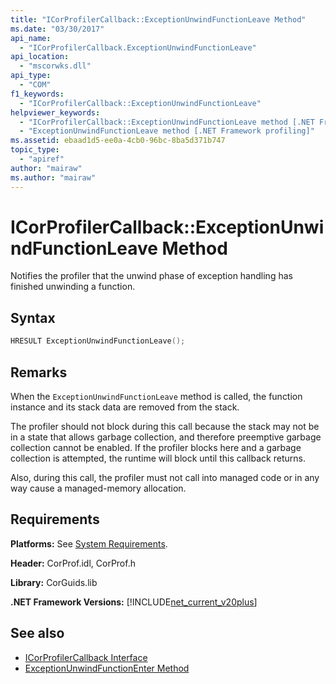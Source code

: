 ```yaml
---
title: "ICorProfilerCallback::ExceptionUnwindFunctionLeave Method"
ms.date: "03/30/2017"
api_name: 
  - "ICorProfilerCallback.ExceptionUnwindFunctionLeave"
api_location: 
  - "mscorwks.dll"
api_type: 
  - "COM"
f1_keywords: 
  - "ICorProfilerCallback::ExceptionUnwindFunctionLeave"
helpviewer_keywords: 
  - "ICorProfilerCallback::ExceptionUnwindFunctionLeave method [.NET Framework profiling]"
  - "ExceptionUnwindFunctionLeave method [.NET Framework profiling]"
ms.assetid: ebaad1d5-ee0a-4cb0-96bc-8ba5d371b747
topic_type: 
  - "apiref"
author: "mairaw"
ms.author: "mairaw"
---
```

# ICorProfilerCallback::ExceptionUnwindFunctionLeave Method
Notifies the profiler that the unwind phase of exception handling has finished unwinding a function.  
  
## Syntax  
  
```cpp  
HRESULT ExceptionUnwindFunctionLeave();  
```  
  
## Remarks  
 When the `ExceptionUnwindFunctionLeave` method is called, the function instance and its stack data are removed from the stack.  
  
 The profiler should not block during this call because the stack may not be in a state that allows garbage collection, and therefore preemptive garbage collection cannot be enabled. If the profiler blocks here and a garbage collection is attempted, the runtime will block until this callback returns.  
  
 Also, during this call, the profiler must not call into managed code or in any way cause a managed-memory allocation.  
  
## Requirements  
 **Platforms:** See [System Requirements](../../../../docs/framework/get-started/system-requirements.md).  
  
 **Header:** CorProf.idl, CorProf.h  
  
 **Library:** CorGuids.lib  
  
 **.NET Framework Versions:** [!INCLUDE[net_current_v20plus](../../../../includes/net-current-v20plus-md.md)]  
  
## See also

- [ICorProfilerCallback Interface](../../../../docs/framework/unmanaged-api/profiling/icorprofilercallback-interface.md)
- [ExceptionUnwindFunctionEnter Method](../../../../docs/framework/unmanaged-api/profiling/icorprofilercallback-exceptionunwindfunctionenter-method.md)
